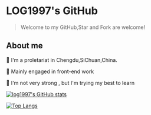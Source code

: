 # LOG1997's GitHub

> Welcome to my GitHub,Star and Fork are welcome!
## About me

🍟 I'm a proletariat in Chengdu,SiChuan,China.

🍔 Mainly engaged in front-end work

🍕 I'm not very strong , but I'm trying my best to learn


[![log1997's GitHub stats](https://github-readme-stats.vercel.app/api?username=log1997&show_icons=true&theme=gruvbox)](https://github.com/LOG1997/LOG1997)

[![Top Langs](https://github-readme-stats.vercel.app/api/top-langs/?username=log1997)](https://github.com/log1997/log1997)